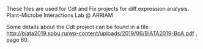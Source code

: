 These files are used for Cdt and Fix projects for diff.expression analysis. 
Plant-Microbe Interactions Lab @ ARRIAM

Some details about the Cdt project can be found in a file http://biata2019.spbu.ru/wp-content/uploads/2019/06/BiATA2019-BoA.pdf , page 60. 

